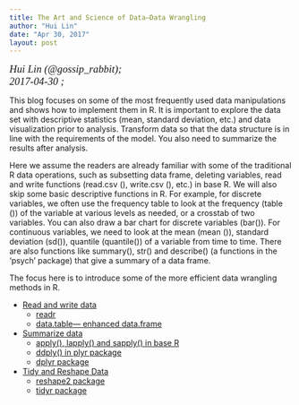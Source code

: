 ```yaml
---
title: The Art and Science of Data—Data Wrangling
author: "Hui Lin"
date: "Apr 30, 2017"
layout: post
---
```


<p style="font-family: serif; margin:0; font-size:14pt; font-style:italic">Hui Lin (@gossip_rabbit); </p>
<p style="font-family: serif; margin:0; font-size:14pt; font-style:italic">2017-04-30 ; </p>


This blog focuses on some of the most frequently used data manipulations and shows how to implement them in R. It is important to explore the data set with descriptive statistics (mean, standard deviation, etc.) and data visualization prior to analysis. Transform data so that the data structure is in line with the requirements of the model. You also need to summarize the results after analysis.

Here we assume the readers are already familiar with some of the traditional R data operations, such as subsetting data frame, deleting variables, read and write functions (read.csv (), write.csv (), etc.) in base R. We will also skip some basic descriptive functions in R. For example, for discrete variables, we often use the frequency table to look at the frequency (table ()) of the variable at various levels as needed, or a crosstab of two variables. You can also draw a bar chart for discrete variables (bar()). For continuous variables, we need to look at the mean (mean ()), standard deviation (sd()), quantile (quantile()) of a variable from time to time. There are also functions like summary(), str() and describe() (a functions in the ‘psych’ package) that give a summary of a data frame.

The focus here is to introduce some of the more efficient data wrangling methods in R.

- [Read and write data](http://scientistcafe.com/post/DataWrangling.html#11_read_and_write_data)
    - [readr](http://scientistcafe.com/post/DataWrangling.html#111_readr)
    - [data.table— enhanced data.frame](http://scientistcafe.com/post/DataWrangling.html#112_datatable—_enhanced_dataframe)
- [Summarize data](http://scientistcafe.com/post/DataWrangling.html#12_summarize_data)
    - [apply(), lapply() and sapply() in base R](http://scientistcafe.com/post/DataWrangling.html#12_summarize_data)
    - [ddply() in plyr package](http://scientistcafe.com/post/DataWrangling.html#12_summarize_data)
    - [dplyr package](http://scientistcafe.com/post/DataWrangling.html#12_summarize_data)
- [Tidy and Reshape Data](http://scientistcafe.com/post/DataWrangling.html#13_tidy_and_reshape_data)
    - [reshape2 package](http://scientistcafe.com/post/DataWrangling.html#13_tidy_and_reshape_data)
    - [tidyr package](http://scientistcafe.com/post/DataWrangling.html#13_tidy_and_reshape_data)